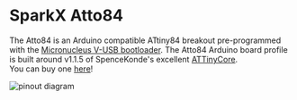 # SparkX Atto84

The Atto84 is an Arduino compatible ATtiny84 breakout pre-programmed with the [Micronucleus V-USB bootloader](https://github.com/micronucleus/micronucleus). The Atto84 Arduino board profile is built around v1.1.5 of SpenceKonde's excellent [ATTinyCore](https://github.com/SpenceKonde/ATTinyCore). 
<br>
You can buy one [here](https://sparkle.sparkfun.com/sparkle/storefront_products/14804)!


![pinout diagram](https://github.com/sparkfunX/Atto84/raw/master/pinout.png)

